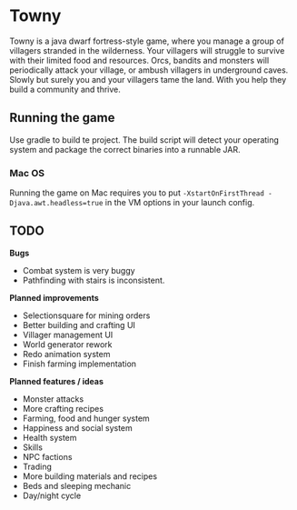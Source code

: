 # Towny

Towny is a java dwarf fortress-style game, where you manage a group of villagers stranded in the wilderness.
Your villagers will struggle to survive with their limited food and resources. Orcs, bandits and monsters will
periodically attack your village, or ambush villagers in underground caves. Slowly but surely you and your villagers
tame the land. With you help they build a community and thrive.

## Running the game
Use gradle to build te project. The build script will detect your operating system and package the correct binaries into
a runnable JAR.
### Mac OS
Running the game on Mac requires you to put `-XstartOnFirstThread -Djava.awt.headless=true` in the VM options in your
launch config.

## TODO

  **Bugs**
 - Combat system is very buggy
 - Pathfinding with stairs is inconsistent.
 
 **Planned improvements**

 - Selectionsquare for mining orders
 - Better building and crafting UI
 - Villager management UI
 - World generator rework
 - Redo animation system
 - Finish farming implementation
 
 **Planned features / ideas**
 - Monster attacks
 - More crafting recipes
 - Farming, food and hunger system
 - Happiness and social system
 - Health system
 - Skills
 - NPC factions
 - Trading
 - More building materials and recipes
 - Beds and sleeping mechanic
 - Day/night cycle
